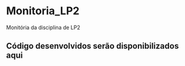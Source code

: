 # Monitoria_LP2
Monitória da disciplina de LP2

## Código desenvolvidos serão disponibilizados aqui
